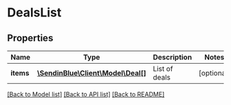 # DealsList

## Properties
Name | Type | Description | Notes
------------ | ------------- | ------------- | -------------
**items** | [**\SendinBlue\Client\Model\Deal[]**](Deal.md) | List of deals | [optional] 

[[Back to Model list]](../../README.md#documentation-for-models) [[Back to API list]](../../README.md#documentation-for-api-endpoints) [[Back to README]](../../README.md)


